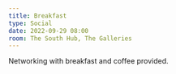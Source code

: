 ```yaml
---
title: Breakfast
type: Social
date: 2022-09-29 08:00
room: The South Hub, The Galleries
---
```

Networking with breakfast and coffee provided.
